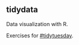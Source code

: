 ## tidydata

Data visualization with R.

Exercises for [#tidytuesday](https://twitter.com/search?q=%23TidyTuesday).